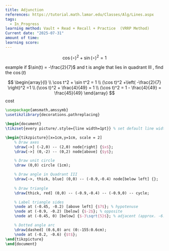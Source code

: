 ```yaml
---
title: Adjunction
references: https://tutorial.math.lamar.edu/Classes/Alg/Lines.aspx
tags:
  - In_Progress
learning method: Vault + Read + Recall + Practice  (VRRP Method)
Current date: "2025-07-31"
amount of time: 
learning score:
---
```


$$
\cos(\circ)^2  + \sin (\circ)^2  = 1  
$$


example if $\sin(t) = -\frac{2}{7}$ and  t is angle that lies in quadrant III , find the $\cos(t)$ 

$$
\begin{array}{l} \\
\cos t^2   +  \sin t^2  = 1  \\ 
(\cos t)^2  +\left( -\frac{2}{7} \right)^2  =1   \\
(\cos t)^2  +  \frac{4}{49}   = 1   \\
(\cos t)^2    =  1  - \frac{4}{49}    =  \frac{45}{49} 
\end{array}
$$
cost  


```tikz
\usepackage{amsmath,amssymb}
\usetikzlibrary{decorations.pathreplacing}

\begin{document}
\tikzset{every picture/.style={line width=1pt}} % set default line width

\begin{tikzpicture}[x=1cm,y=1cm, scale = 2]
    % Draw axes
    \draw[->] (-2,0) -- (2,0) node[right] {$x$};
    \draw[->] (0,-2) -- (0,2) node[above] {$y$}; 

    % Draw unit circle
    \draw (0,0) circle (1cm);

    % Draw angle in Quadrant III
    \draw[->, thick, blue] (0,0) -- (-0.9,-0.4) node[below left] {};
    
    % Draw triangle
    \draw[thick, red] (0,0) -- (-0.9,-0.4) -- (-0.9,0) -- cycle;

    % Label triangle sides
    \node at (-0.45, -0.2) [above left] {$7$}; % hypotenuse
    \node at (-0.9, -0.2) [below] {$-2$}; % opposite
    \node at (-0.45, 0) [below] {$-3\sqrt{5}$}; % adjacent (approx. -6.7)

    % Dotted angle arc
    \draw[dashed] (0.6,0) arc (0:-155:0.6cm);
    \node at (-0.2, -0.6) {$t$};
\end{tikzpicture}
\end{document}

```
